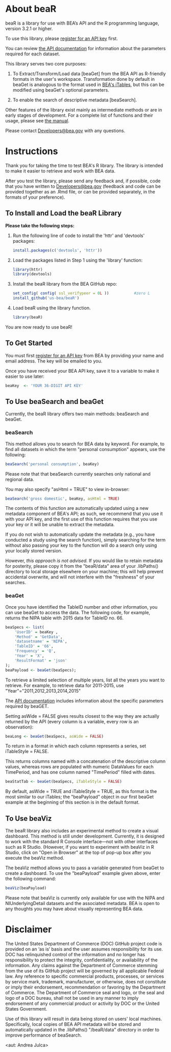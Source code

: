 # About beaR
beaR is a library for use with BEA’s API and the R programming language, version 3.2.1 or higher.

To use this library, please [register for an API key](http://www.bea.gov/API/signup/index.cfm) first.

You can review [the API documentation](http://www.bea.gov/API/bea_web_service_api_user_guide.htm) for information about the parameters required for each dataset.

This library serves two core purposes:

1.	To Extract/Transform/Load data [beaGet] from the BEA API as R-friendly formats in the user's workspace. Transformation done by default in beaGet is analogous to the format used in [BEA's iTables](http://www.bea.gov/itable/index.cfm), but this can be modified using beaGet's optional parameters.

2.	To enable the search of descriptive metadata [beaSearch].

Other features of the library exist mainly as intermediate methods or are in early stages of development. For a complete list of functions and their usage, please see [the manual](https://github.com/us-bea/beaR/blob/master/beaR_Manual.pdf).

Please contact Developers@bea.gov with any questions.

# Instructions

Thank you for taking the time to test BEA's R library. The library is intended to make it easier to retrieve and work with BEA data. 

After you test the library, please send any feedback and, if possible, code that you have written to Developers@bea.gov (feedback and code can be provided together as an .Rmd file, or can be provided separately, in the formats of your preference).

## To Install and Load the beaR Library 

**Please take the following steps:** 

1. Run the following line of code to install the 'httr' and 'devtools' packages:
    ```r
    install.packages(c('devtools', 'httr'))
    ```

2. Load the packages listed in Step 1 using the 'library' function:
    ```r
    library(httr)
    library(devtools)
    ```

3. Install the beaR library from the BEA GitHub repo: 
    ```r
    set_config( config( ssl_verifypeer = 0L ))           #zero L
    install_github('us-bea/beaR')
    ```


4. Load beaR using the library function.
    ```r
    library(beaR)
    ```
You are now ready to use beaR! 

## To Get Started
You must first  [register for an API key](http://www.bea.gov/API/signup/index.cfm) from BEA by providing your name and email address. The key will be emailed to you. 

Once you have received your BEA API key, save it to a variable to make it easier to use later: 

```r
beaKey 	<- 'YOUR 36-DIGIT API KEY'
```

## To Use beaSearch and beaGet

Currently, the beaR library offers two main methods: beaSearch and beaGet. 

### beaSearch
This method allows you to search for BEA data by keyword. For example, to find all datasets in which the term "personal consumption" appears, use the following:  

```r
beaSearch('personal consumption', beaKey)
```

Please note that that beaSearch currently searches only national and regional data.

You may also specify "asHtml = TRUE" to view in-browser:
```r
beaSearch('gross domestic', beaKey, asHtml = TRUE)
```

The contents of this function are automatically updated using a new metadata component of BEA's API; as such, we recommend that you use it with your API key, and the first use of this function requires that you use your key or it will be unable to extract the metadata.

If you do not wish to automatically update the metadata (e.g., you have conducted a study using the search function), simply searching for the term without also passing your key to the function will do a search only using your locally stored version.

However, *this approach is not advised.* If you would like to retain metadata for posterity, please copy it from the "beaR/data" area of your .libPaths() directory to local storage elsewhere on your machine; this will help prevent accidental overwrite, and will not interfere with the "freshness" of your searches.

### beaGet

Once you have identified the TableID number and other information, you can use beaGet to access the data. The following code, for example, returns the NIPA table with 2015 data for TableID no. 66. 

```r
beaSpecs <- list(
	'UserID' = beaKey ,
	'Method' = 'GetData',
	'datasetname' = 'NIPA',
	'TableID' = '66',
	'Frequency' = 'Q',
	'Year' = 'X',
	'ResultFormat' = 'json'
);
beaPayload <- beaGet(beaSpecs);
```

To retrieve a limited selection of multiple years, list all the years you want to retrieve. For example, to retrieve data for 2011-2015, use "Year"="2011,2012,2013,2014,2015"

The  [API documentation](http://www.bea.gov/API/bea_web_service_api_user_guide.htm) includes information about the specific parameters required by beaGET. 

Setting asWide = FALSE gives results closest to the way they are actually returned by the API (every column is a variable, every row is an observation):
```r
beaLong <- beaGet(beaSpecs, asWide = FALSE)
```

To return in a format in which each column represents a series, set iTableStyle = FALSE.

This returns columns named with a concatenation of the descriptive column values, whereas rows are populated with numeric DataValues for each TimePeriod, and has one column named "TimePeriod" filled with dates.  
```r
beaStatTab <- beaGet(beaSpecs, iTableStyle = FALSE)
```

By default, asWide = TRUE and iTableStyle = TRUE, as this format is the most similar to our iTables; the "beaPayload" object in our first beaGet example at the beginning of this section is in the default format.


## To Use beaViz  

The beaR library also includes an experimental method to create a visual dashboard. This method is still under development. Currently, it is designed to work with the standard R Console interface—not with other interfaces such as R Studio. (However, if you want to experiment with beaViz in R Studio, click on "Open in Browser" at the top of pop-up box after you execute the beaViz method.  

The beaViz method allows you to pass a variable generated from beaGet to create a dashboard. To use the "beaPayload" example given above, enter the following command:

```r
beaViz(beaPayload)
```
Please note that beaViz is currently only available for use with the NIPA and NIUnderlyingDetail datasets and the associated metadata. 
BEA is open to any thoughts you may have about visually representing BEA data.


# Disclaimer
The United States Department of Commerce (DOC) GitHub project code is provided on an ‘as is’ basis and the user assumes responsibility for its use. DOC has relinquished control of the information and no longer has responsibility to protect the integrity, confidentiality, or availability of the information. Any claims against the Department of Commerce stemming from the use of its GitHub project will be governed by all applicable Federal law. Any reference to specific commercial products, processes, or services by service mark, trademark, manufacturer, or otherwise, does not constitute or imply their endorsement, recommendation or favoring by the Department of Commerce. The Department of Commerce seal and logo, or the seal and logo of a DOC bureau, shall not be used in any manner to imply endorsement of any commercial product or activity by DOC or the United States Government.

Use of this library will result in data being stored on users' local machines. Specifically, local copies of BEA API metadata will be stored and automatically updated in the .libPaths() "/beaR/data" directory in order to improve performance of beaSearch.

<aut: Andrea Julca>
